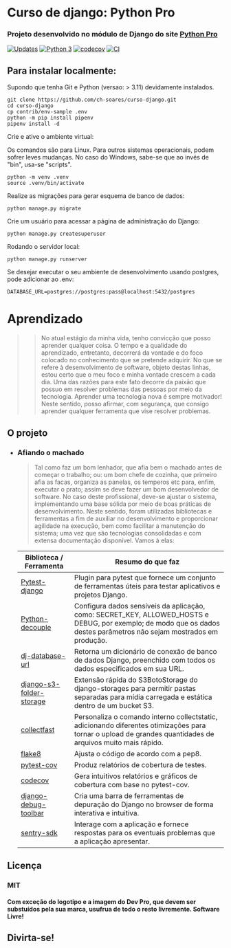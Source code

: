 # Curso de django: Python Pro

### Projeto desenvolvido no módulo de Django do site [Python Pro](https://pythonpro.com.br/)

[![Updates](https://pyup.io/repos/github/ch-soares/curso-django/shield.svg)](https://pyup.io/repos/github/ch-soares/curso-django/)
[![Python 3](https://pyup.io/repos/github/ch-soares/curso-django/python-3-shield.svg)](https://pyup.io/repos/github/ch-soares/curso-django/)
[![codecov](https://codecov.io/gh/ch-soares/curso-django/branch/main/graph/badge.svg?token=K7IYCXB0SR)](https://codecov.io/gh/ch-soares/curso-django)
[![CI](https://github.com/ch-soares/curso-django/actions/workflows/.deploy.yml/badge.svg)](https://github.com/ch-soares/curso-django/actions/workflows/.deploy.yml)

## Para instalar localmente:

Supondo que tenha Git e Python (versao: > 3.11) devidamente instalados.

```
git clone https://github.com/ch-soares/curso-django.git
cd curso-django
cp contrib/env-sample .env
python -m pip install pipenv
pipenv install -d
```

Crie e ative o ambiente virtual:

Os comandos são para Linux. Para outros sistemas operacionais, podem sofrer leves mudanças. No caso do Windows, sabe-se que ao invés de "bin", usa-se "scripts".
```commandline
python -m venv .venv
source .venv/bin/activate
```

Realize as migrações para gerar esquema de banco de dados:

```commandline
python manage.py migrate
```

Crie um usuário para acessar a página de administração do Django:

```commandline
python manage.py createsuperuser
```

Rodando o servidor local:

```commandline
python manage.py runserver
```

Se desejar executar o seu ambiente de desenvolvimento usando postgres, pode adicionar ao .env:

```commandline
DATABASE_URL=postgres://postgres:pass@localhost:5432/postgres
```

# Aprendizado

>>No atual estágio da minha vida, tenho convicção que posso aprender qualquer coisa. O tempo e a qualidade do aprendizado, entretanto, decorrerá da vontade e do foco colocado no conhecimento que se pretende adquirir. No que se refere à desenvolvimento de software, objeto destas linhas, estou certo que o meu foco e minha vontade crescem a cada dia. Uma das razões para este fato decorre da paixão que possuo em resolver problemas das pessoas por meio da tecnologia. Aprender uma tecnologia nova é sempre motivador! Neste sentido, posso afirmar, com segurança, que consigo aprender qualquer ferramenta que vise resolver problemas.

## O projeto

- ### Afiando o machado

    >Tal como faz um bom lenhador, que afia bem o machado antes de começar o trabalho; ou: um bom chefe de cozinha, que primeiro afia as facas, organiza as panelas, os temperos etc para, enfim, executar o prato; assim se deve fazer um bom desenvolvedor de software. No caso deste profissional, deve-se ajustar o sistema, implementando uma base sólida por meio de boas práticas de desenvolvimento. 
Neste sentido, foram utilizadas bibliotecas e ferramentas a fim de auxiliar no desenvolvimento e proporcionar agilidade na execução, bem como facilitar a manutenção do sistema; uma vez que são tecnologias consolidadas e com extensa documentação disponível. Vamos à elas:

    | Biblioteca / Ferramenta                                                        | Resumo do que faz                                                                                                                                                     |
    |--------------------------------------------------------------------------------|-----------------------------------------------------------------------------------------------------------------------------------------------------------------------|
    | [Pytest-django](https://pytest-django.readthedocs.io/en/latest/)               | Plugin para pytest que fornece um conjunto de ferramentas úteis para testar aplicativos e projetos Django.                                                            |
    | [Python-decouple](https://pypi.org/project/python-decouple/)                   | Configura dados sensíveis da aplicação, como: SECRET_KEY, ALLOWED_HOSTS e DEBUG, por exemplo; de modo que os dados destes parâmetros não sejam mostrados em produção. |  
    | [dj-database-url](https://pypi.org/project/dj-database-url/)                   | Retorna um dicionário de conexão de banco de dados Django, preenchido com todos os dados especificados em sua URL.                                                    |
    | [django-s3-folder-storage](https://pypi.org/project/django-s3-folder-storage/) | Extensão rápida do S3BotoStorage do django-storages para permitir pastas separadas para mídia carregada e estática dentro de um bucket S3.                            |
    | [collectfast](https://pypi.org/project/Collectfast/)                           | Personaliza o comando interno collectstatic, adicionando diferentes otimizações para tornar o upload de grandes quantidades de arquivos muito mais rápido.            |
    | [flake8](https://pypi.org/project/flake8/)                                     | Ajusta o código de acordo com a pep8.                                                                                                                                 |
    | [pytest-cov](https://pypi.org/project/pytest-cov/)                             | Produz relatórios de cobertura de testes.                                                                                                                             |
    | [codecov](https://docs.codecov.com/docs)                                       | Gera intuitivos relatórios e gráficos de cobertura com base no pytest-cov.                                                                                            |
    | [django-debug-toolbar](https://django-debug-toolbar.readthedocs.io/en/latest/) | Cria uma barra de ferramentas de depuração do Django no browser de forma interativa e intuitiva.                                                                      |
    | [sentry-sdk](https://docs.sentry.io/platforms/python/guides/django/)                                                                 | Interage com a aplicação e fornece respostas para os eventuais problemas que a aplicação apresentar.                                                                  

## Licença

### MIT

#### Com exceção do logotipo e a imagem do Dev Pro, que devem ser substuídos pela sua marca, usufrua de todo o resto livremente. Software Livre!

## Divirta-se!

